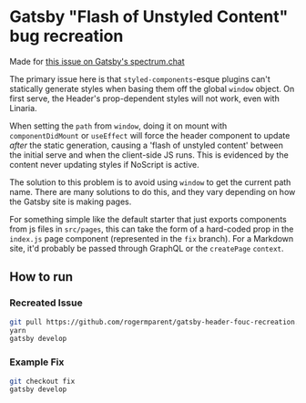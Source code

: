 # Gatsby "Flash of Unstyled Content" bug recreation

Made for [this issue on Gatsby's spectrum.chat](https://spectrum.chat/gatsby-js/general/how-to-prevent-ugly-flash-from-loading-slow-rendering~3c7d8c61-6cf7-4829-a322-d930160b97d5)

The primary issue here is that `styled-components`-esque plugins can't statically generate styles when basing them off the global `window` object. On first serve, the Header's prop-dependent styles will not work, even with Linaria.

When setting the `path` from `window`, doing it on mount with `componentDidMount` or `useEffect` will force the header component to update *after* the static generation, causing a 'flash of unstyled content' between the initial serve and when the client-side JS runs. This is evidenced by the content never updating styles if NoScript is active.

The solution to this problem is to avoid using `window` to get the current path name. There are many solutions to do this, and they vary depending on how the Gatsby site is making pages.

For something simple like the default starter that just exports components from js files in `src/pages`, this can take the form of a hard-coded prop in the `index.js` page component (represented in the `fix` branch). For a Markdown site, it'd probably be passed through GraphQL or the `createPage` `context`.

## How to run

### Recreated Issue

```sh
git pull https://github.com/rogermparent/gatsby-header-fouc-recreation.git
yarn
gatsby develop
```

### Example Fix

```sh
git checkout fix
gatsby develop
```
